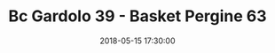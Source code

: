 ---
title: Bc Gardolo 39 - Basket Pergine 63
date: 2018-05-15 17:30:00
squadra-a: Bc Gardolo
punteggio-a: 39
squadra-b: Basket Pergine
punteggio-b: 63
partite/squadra: under-14-17-18
luogo: Centro Sportivo Trento Nord
categoria: under 14
---